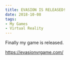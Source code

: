 ```yaml
---
title: EVASION IS RELEASED!
date: 2018-10-08
tags:
- My Games
- Virtual Reality
---
```

Finally my game is released.

https://evasionvrgame.com/
